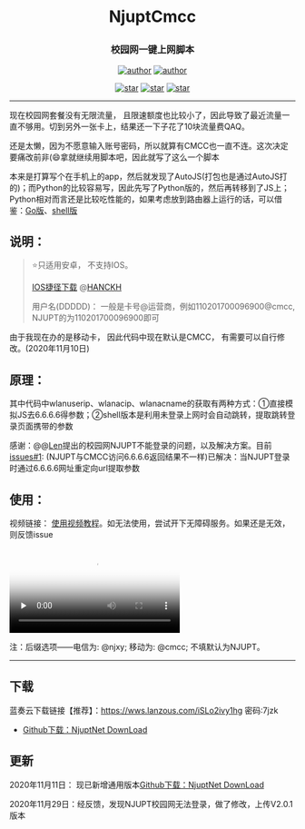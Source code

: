 <h1 align="center">NjuptCmcc</p>

<h3  align="center">
校园网一键上网脚本
</h3>
<p align="center">
  <a href="https://nymrli.top"><img alt="author" src="https://img.shields.io/badge/Author-Mrli-blue.svg"/></a>  <a href="https://xkcoding.com"><img alt="author" src="https://img.shields.io/badge/License-MIT-{}.svg"/></a>
</p>
<p align="center">
  <a href="https://github.com/Freedomisgood/NjuptCmcc/stargazers"><img alt="star" src="https://img.shields.io/github/stars/Freedomisgood/NjuptCmcc.svg?label=Stars&style=social"/></a>
  <a href="https://github.com/Freedomisgood/NjuptCmcc/network/members"><img alt="star" src="https://img.shields.io/github/forks/Freedomisgood/NjuptCmcc.svg?label=Fork&style=social"/></a>
  <a href="https://github.com/Freedomisgood/NjuptCmcc/watchers"><img alt="star" src="https://img.shields.io/github/watchers/Freedomisgood/NjuptCmcc.svg?label=Watch&style=social"/></a>
</p>


---

现在校园网套餐没有无限流量， 且限速额度也比较小了，因此导致了最近流量一直不够用。切到另外一张卡上，结果还一下子花了10块流量费QAQ。

还是太懒，因为不愿意输入账号密码，所以就算有CMCC也一直不连。这次决定要痛改前非(:smile:拿就继续用脚本吧，因此就写了这么一个脚本

本来是打算写个在手机上的app，然后就发现了AutoJS(打包也是通过AutoJS打的)；而Python的比较容易写，因此先写了Python版的，然后再转移到了JS上；Python相对而言还是比较吃性能的，如果考虑放到路由器上运行的话，可以借鉴：[Go版](https://github.com/gaoffan/autoLogin-NJUPT)、[shell版](https://github.com/X3ZvaWQ/njupt-net-login-bash/blob/master/njupt.sh)

## 说明：

> :star:只适用安卓， 不支持IOS。
> 
> [IOS捷径下载](https://www.icloud.com/shortcuts/00790109d85f458faf05cd5ec85d04a8) @[HANCKH](https://github.com/HANCKH)
>
> 用户名(DDDDD)： 一般是卡号@运营商，例如110201700096900@cmcc, NJUPT的为110201700096900即可

由于我现在办的是移动卡， 因此代码中现在默认是CMCC， 有需要可以自行修改。(2020年11月10日)

## 原理：

其中代码中wlanuserip、wlanacip、wlanacname的获取有两种方式：①直接模拟JS去6.6.6.6得参数；②shell版本是利用未登录上网时会自动跳转，提取跳转登录页面携带的参数

感谢：@@[Len](https://github.com/Len-Jon)提出的校园网NJUPT不能登录的问题，以及解决方案。目前[issues#1](https://github.com/Freedomisgood/NjuptCmcc/issues/1): (NJUPT与CMCC访问6.6.6.6返回结果不一样)已解决：当NJUPT登录时通过6.6.6.6网址重定向url提取参数

## 使用：

视频链接： [使用视频教程](./src/howToUse.mp4)。如无法使用，尝试开下无障碍服务。如果还是无效，则反馈issue

<video id="video" controls="" preload="none" poster="https://github.com/Freedomisgood/NjuptCmcc/src/avator.jfif"> <source id="mp4" src="https://github.com/Freedomisgood/NjuptCmcc/src/howToUse.mp4" type="video/mp4"> </video>

注：后缀选项——电信为: @njxy; 移动为: @cmcc; 不填默认为NJUPT。

---

## 下载

 蓝奏云下载链接【推荐】：https://wws.lanzous.com/iSLo2ivy1hg  密码:7jzk

- [Github下载：NjuptNet DownLoad](./src/NjuptNet-v2.0.1.apk)

## 更新

2020年11月11日： 现已新增通用版本[Github下载：NjuptNet DownLoad](./src/NjuptNet-v2.0.1.apk)

2020年11月29日：经反馈，发现NJUPT校园网无法登录，做了修改，上传V2.0.1版本




